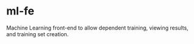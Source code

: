 # ml-fe
Machine Learning front-end to allow dependent training, viewing results, and training set creation.
